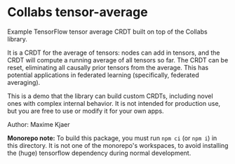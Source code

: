 # Collabs tensor-average

Example TensorFlow tensor average CRDT built on top of the Collabs library.

It is a CRDT for the average of tensors: nodes can add in tensors, and the CRDT will compute a running average of all tensors so far. The CRDT can be reset, eliminating all causally prior tensors from the average. This has potential applications in federated learning (specifically, federated averaging).

This is a demo that the library can build custom CRDTs, including novel ones with complex internal behavior. It is not intended for production use, but you are free to use or modify it for your own apps.

Author: Maxime Kjaer

**Monorepo note:** To build this package, you must run `npm ci` (or `npm i`) in this directory. It is not one of the monorepo's workspaces, to avoid installing the (huge) tensorflow dependency during normal development.
